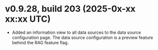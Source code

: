 # v0.9.28, build 203 (2025-0x-xx xx:xx UTC)
- Added an information view to all data sources to the data source configuration page. The data source configuration is a preview feature behind the RAG feature flag.